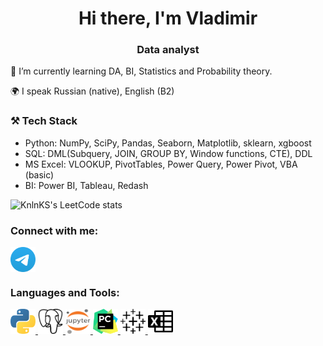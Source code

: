 <h1 align="center">Hi there, I'm Vladimir</h1>
<h3 align="center">Data analyst</h3>

🌱 I’m currently learning DA, BI, Statistics and Probability theory.

🌍 I speak Russian (native), English (B2)

### ⚒️ Tech Stack
- Python: NumPy, SciPy, Pandas, Seaborn, Matplotlib, sklearn, xgboost
- SQL: DML(Subquery, JOIN, GROUP BY, Window functions, CTE), DDL
- MS Excel: VLOOKUP, PivotTables, Power Query, Power Pivot, VBA (basic)
- BI: Power BI, Tableau, Redash

![KnlnKS's LeetCode stats](https://leetcode-stats-six.vercel.app/api?username=dissfya)  

### Connect with me:
<a href="https://t.me/dissfya" target="blank"><img align="center" src="https://raw.githubusercontent.com/dissf/dissf/d6d4df21f25d0cbe928b8d3dd9b4eb03c29295cd/icons/Telegram.svg" alt="dissf" height="40" width="40" /></a>
### Languages and Tools:
<a href="https://www.python.org" target="_blank" rel="noreferrer"> <img src="https://raw.githubusercontent.com/dissf/dissf/d6d4df21f25d0cbe928b8d3dd9b4eb03c29295cd/icons/python.svg" alt="python" width="40" height="40"/> </a> 
<a href="https://www.postgresql.org/" target="_blank" rel="noreferrer"> <img src="https://raw.githubusercontent.com/dissf/dissf/6ec1238861f026a45dc8345512141017c67af3f0/icons/postgresql.svg" alt="PostgreSQL" width="40" height="40"/> </a>
<a href="https://jupyter.org/" target="_blank" rel="noreferrer"> <img src="https://raw.githubusercontent.com/dissf/dissf/d6d4df21f25d0cbe928b8d3dd9b4eb03c29295cd/icons/Jupyter.svg" alt="git" width="40" height="40"/> </a> 
<a href="https://www.jetbrains.com/pycharm/" target="_blank" rel="noreferrer"> <img src="https://raw.githubusercontent.com/dissf/dissf/d6d4df21f25d0cbe928b8d3dd9b4eb03c29295cd/icons/PyCharm.svg" alt="git" width="40" height="40"/> </a> 
<a href="tableau.com" target="_blank" rel="noreferrer"> <img src="https://raw.githubusercontent.com/dissf/dissf/557c8e09a6b779ade6751ef3c354f8474dd85abb/icons/tableau.svg" alt="tableau" width="40" height="40"/> </a> 
<a href="https://www.microsoft.com/microsoft-365/excel" target="_blank" rel="noreferrer"> <img src="https://raw.githubusercontent.com/dissf/dissf/557c8e09a6b779ade6751ef3c354f8474dd85abb/icons/microsoftexcel.svg" alt="Microsoft Excel" width="40" height="40"/> </a>

